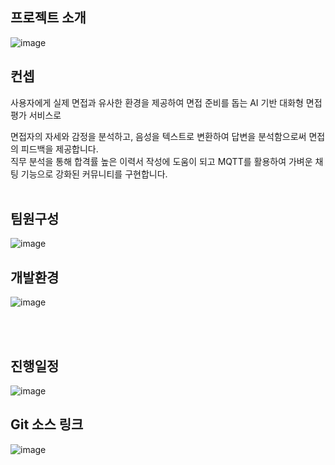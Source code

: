 ## 프로젝트 소개

![image](https://github.com/user-attachments/assets/facc4497-d0bf-461f-bc07-2703ce173b2f)
## 컨셉
<span style="font-size: 14px;">
사용자에게 실제 면접과 유사한 환경을 제공하여 면접 준비를 돕는 AI 기반 대화형 면접 평가 서비스로 
  
면접자의 자세와 감정을 분석하고, 음성을 텍스트로 변환하여 답변을 분석함으로써 면접의 피드백을 제공합니다.  
직무 분석을 통해 합격률 높은 이력서 작성에 도움이 되고 MQTT를 활용하여 가벼운 채팅 기능으로 강화된 커뮤니티를 구현합니다.
</span><br><br>

## 팀원구성
![image](https://github.com/user-attachments/assets/f96a58f3-3d34-4a6d-b718-90987ceb0e7a)



## 개발환경
![image](https://github.com/user-attachments/assets/350b3183-a03f-42cf-8474-9ce8ca365d34)

<br><br>
## 진행일정
![image](https://github.com/user-attachments/assets/a077270c-0eae-4d46-be84-43c204a94876)

## Git 소스 링크
![image](https://github.com/user-attachments/assets/6a596418-5161-45b7-8dc1-098c94759d28)
